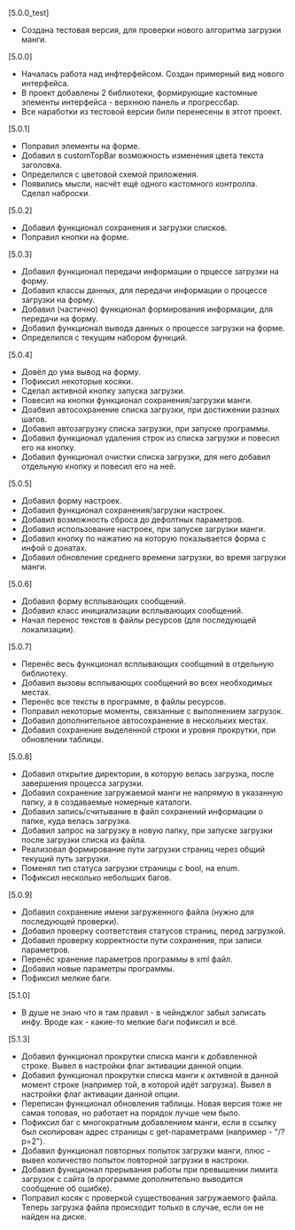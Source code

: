 [5.0.0_test] 
+ Создана тестовая версия, для проверки нового алгоритма загрузки манги.

[5.0.0] 
+ Началась работа над инфтерфейсом. Создан примерный вид нового интерфейса.
+ В проект добавлены 2 библиотеки, формирующие кастомные элементы интерфейса - верхнюю панель и прогрессбар.
+ Все наработки из тестовой версии били перенесены в этгот проект.

[5.0.1] 
+ Поправил элементы на форме.
+ Добавил в customTopBar возможность изменения цвета текста заголовка.
+ Определился с цветовой схемой приложения.
+ Появились мысли, насчёт ещё одного кастомного контролла. Сделал наброски.

[5.0.2]
+ Добавил функционал сохранения и загрузки списков.
+ Поправил кнопки на форме.

[5.0.3]
+ Добавил функционал передачи информации о прцессе загрузки на форму.
+ Добавил классы данных, для передачи информации о процессе загрузки на форму.
+ Добавил (частично) функционал формирования информации, для передачи на форму.
+ Добавил функционал вывода данных о процессе загрузки на форме.
+ Определился с текущим набором функций.

[5.0.4]
+ Довёл до ума вывод на форму.
+ Пофиксил некоторые косяки.
+ Сделал активной кнопку запуска загрузки.
+ Повесил на кнопки функционал сохранения/загрузки манги.
+ Доабвил автосохранение списка загрузки, при достижении разных шагов.
+ Добавил автозагрузку списка загрузки, при запуске программы.
+ Добавил функционал удаления строк из списка загрузки и повесил его на кнопку.
+ Добавил функционал очистки списка загрузки, для него добавил отдельную кнопку и повесил его на неё.

[5.0.5]
+ Добавил форму настроек.
+ Добавил функционал сохранения/загрузки настроек.
+ Добавил возможность сброса до дефолтных параметров.
+ Добавил использование настроек, при запуске загрузки манги.
+ Добавил кнопку по нажатию на которую показывается форма с инфой о донатах.
+ Добавил обновление среднего времени загрузки, во время загрузки манги.

[5.0.6]
+ Добавил форму всплывающих сообщений.
+ Добавил класс инициализации всплывающих сообщений.
+ Начал перенос текстов в файлы ресурсов (для последующей локализации).

[5.0.7]
+ Перенёс весь функционал всплывающих сообщений в отдельную библиотеку.
+ Добавил вызовы всплывающих сообщений во всех необходимых местах.
+ Перенёс все тексты в программе, в файлы ресурсов.
+ Поправил некоторые моменты, связанные с выполнением загрузок.
+ Добавил дополнительное автосохранение в нескольких местах.
+ Добавил сохранение выделенной строки и уровня прокрутки, при обновлении таблицы.

[5.0.8]
+ Добавил открытие директории, в которую велась загрузка, после завершения процесса загрузки.
+ Добавил сохранение загружаемой манги не напрямую в указанную папку, а в создаваемые номерные каталоги.
+ Добавил запись/считывание в файл сохранений информации о папке, куда велась загрузка.
+ Добавил запрос на загрузку в новую папку, при запуске загрузки после загрузки списка из файла.
+ Реализовал формирование пути загрузки страниц через общий текущий путь загрузки. 
+ Поменял тип статуса загрузки страницы с bool, на enum.
+ Пофиксил несколько небольших багов.

[5.0.9]
+ Добавил сохранение имени загруженного файла (нужно для последующей проверки).
+ Добавил проверку соответствия статусов страниц, перед загрузкой.
+ Добавил проверку корректности пути сохранения, при записи параметров.
+ Перенёс хранение параметров программы в xml файл.
+ Добавил новые параметры программы.
+ Пофиксил мелкие баги.

[5.1.0]
+ В душе не знаю что я там правил - в чейнджлог забыл записать инфу. Вроде как - какие-то мелкие баги пофиксил и всё.

[5.1.3]
+ Добавил функционал прокрутки списка манги к добавленной строке. Вывел в настройки флаг активации данной опции.
+ Добавил функционал прокрутки списка манги к активной в данной момент строке (например той, в которой идёт загрузка). Вывел в настройки флаг активации данной опции.
+ Переписан функционал обновления таблицы. Новая версия тоже не самая топовая, но работает на порядок лучше чем было.
+ Пофиксил баг с многократным добавлением манги, если в ссылку был скопирован адрес страницы с get-параметрами (например - "/?p=2").
+ Добавил функционал повторных попыток загрузки манги, плюс - вывел количество попыток повторной загрузки в настроки.
+ Добавил функционал прерывания работы при превышении лимита загрузок с сайта (в программе дополнительно выводится сообщение об ошибке).
+ Поправил косяк с проверкой существования загружаемого файла. Теперь загрузка файла происходит только в случае, если он не найден на диске.
